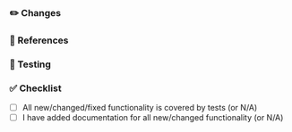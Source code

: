 <!--
⚠️ Please do not report security vulnerabilities here. The Responsible Disclosure Program details the procedure for disclosing security issues: https://auth0.com/responsible-disclosure-policy
ℹ️ For general support or usage questions, use the Auth0 Community forums or raise a support ticket.

Please read through the template below and answer all relevant sections. Your additional work here is greatly appreciated and will help us respond as quickly as possible.

By submitting a Pull Request to this repository, you agree to the terms within the Auth0 Code of Conduct: https://github.com/auth0/open-source-template/blob/master/CODE-OF-CONDUCT.md.
-->

### ✏️ Changes

<!-- 
Please describe both what is changing and why this is important. Include:

- Types and methods added, deleted, deprecated, or changed
- A summary of usage if this is a new feature or a change to a public API
-->

### 📎 References

<!-- 
Please include relevant links supporting this change such as a:

- GitHub issue/PR number addressed or fixed
- Auth0 Community post
- StackOverflow answer
- Related pull requests/issues from other repos

If there are no references, simply delete this section.
-->

### 🎯 Testing

<!-- 
Describe how this can be tested by reviewers. Be specific about anything not tested and why. Tests must be added for all new functionality. Existing tests must be updated for all changed/fixed functionality, where applicable. All the tests must complete without errors.

Please include any manual steps for testing end-to-end, or for testing functionality not covered by unit tests.
-->

### ✅ Checklist

<!-- 
⚠️ These are all required. Pull Requests with an incomplete or missing checklist will be unceremoniously closed.
-->

- [ ] All new/changed/fixed functionality is covered by tests (or N/A)
- [ ] I have added documentation for all new/changed functionality (or N/A)
